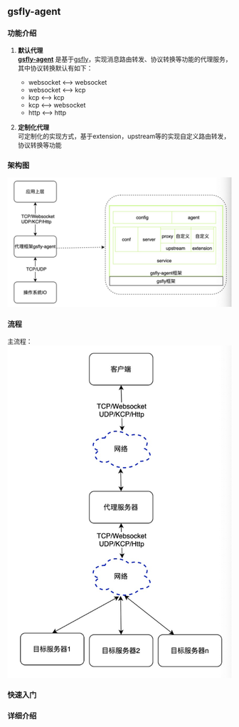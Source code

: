 ## gsfly-agent
### 功能介绍
1. **默认代理** <br>
**[gsfly-agent](https://github.com/Slive/gsfly-agent)** 是基于[gsfly](https://github.com/Slive/gsfly)，实现消息路由转发、协议转换等功能的代理服务，其中协议转换默认有如下：
    * websocket <--> websocket
    * websocket <--> kcp
    * kcp <--> kcp
    * kcp <--> websocket
    * http <--> http

2. **定制化代理** <br>
可定制化的实现方式，基于extension，upstream等的实现自定义路由转发，协议转换等功能

### 架构图
![架构图](gsfly-agent.png)

### 流程
主流程：<br>
![主流程](gsfly-agent-flow.png)

### 快速入门

### 详细介绍

